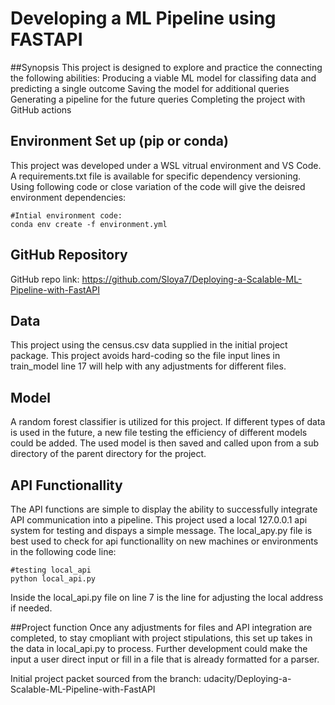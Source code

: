 # Developing a ML Pipeline using FASTAPI

##Synopsis
This project is designed to explore and practice the connecting the following abilities:
    Producing a viable ML model for classifing data and predicting a single outcome
    Saving the model for additional queries
    Generating a pipeline for the future queries
    Completing the project with GitHub actions


## Environment Set up (pip or conda)
This project was developed under a WSL vitrual environment and VS Code. A requirements.txt file is available for specific dependency versioning. Using following code or close variation of the code will give the deisred environment dependencies:

    #Intial environment code:
    conda env create -f environment.yml


    
## GitHub Repository
GitHub repo link: https://github.com/Sloya7/Deploying-a-Scalable-ML-Pipeline-with-FastAPI

## Data
This project using the census.csv data supplied in the initial project package. This project avoids hard-coding so the file input lines in train_model line 17 will help with any adjustments for different files. 

## Model
A random forest classifier is utilized for this project. If different types of data is used in the future, a new file testing the efficiency of different models could be added. The used model is then saved and called upon from a sub directory of the parent directory for the project. 

## API Functionallity
The API functions are simple to display the ability to successfully integrate API communication into a pipeline. This project used a local 127.0.0.1 api system for testing and dispays a simple message. The local_apy.py file is best used to check for api functionallity on new machines or environments in the following code line:

    #testing local_api
    python local_api.py
Inside the local_api.py file on line 7 is the line for adjusting the local address if needed. 


##Project function
Once any adjustments for files and API integration are completed, to stay cmopliant with project stipulations, this set up takes in the data in local_api.py to process. Further development could make the input a user direct input or fill in a file that is already formatted for a parser. 

Initial project packet sourced from the branch:  udacity/Deploying-a-Scalable-ML-Pipeline-with-FastAPI
